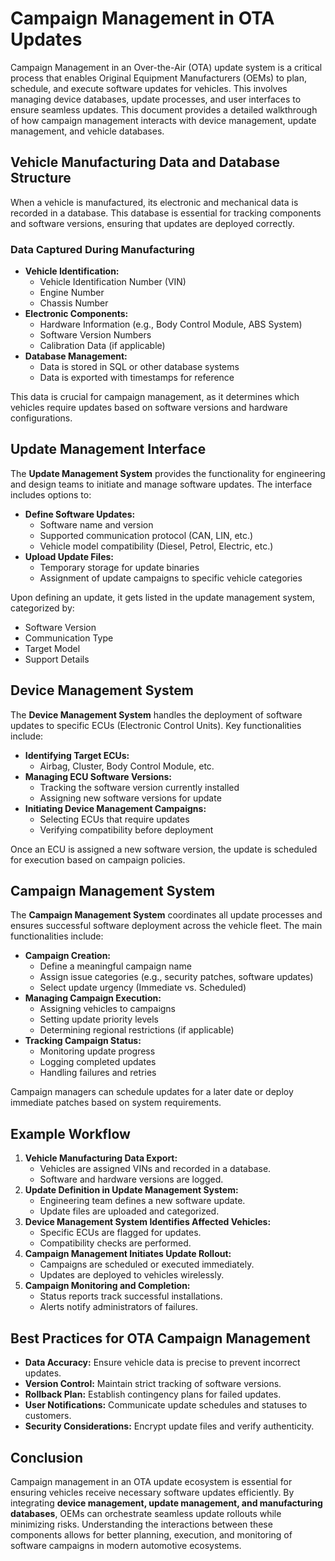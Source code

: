 # Campaign Management in OTA Updates

Campaign Management in an Over-the-Air (OTA) update system is a critical process that enables Original Equipment Manufacturers (OEMs) to plan, schedule, and execute software updates for vehicles. This involves managing device databases, update processes, and user interfaces to ensure seamless updates. This document provides a detailed walkthrough of how campaign management interacts with device management, update management, and vehicle databases.

## Vehicle Manufacturing Data and Database Structure
When a vehicle is manufactured, its electronic and mechanical data is recorded in a database. This database is essential for tracking components and software versions, ensuring that updates are deployed correctly.

### Data Captured During Manufacturing
- **Vehicle Identification:**
  - Vehicle Identification Number (VIN)
  - Engine Number
  - Chassis Number
- **Electronic Components:**
  - Hardware Information (e.g., Body Control Module, ABS System)
  - Software Version Numbers
  - Calibration Data (if applicable)
- **Database Management:**
  - Data is stored in SQL or other database systems
  - Data is exported with timestamps for reference

This data is crucial for campaign management, as it determines which vehicles require updates based on software versions and hardware configurations.

## Update Management Interface
The **Update Management System** provides the functionality for engineering and design teams to initiate and manage software updates. The interface includes options to:

- **Define Software Updates:**
  - Software name and version
  - Supported communication protocol (CAN, LIN, etc.)
  - Vehicle model compatibility (Diesel, Petrol, Electric, etc.)
- **Upload Update Files:**
  - Temporary storage for update binaries
  - Assignment of update campaigns to specific vehicle categories

Upon defining an update, it gets listed in the update management system, categorized by:
- Software Version
- Communication Type
- Target Model
- Support Details

## Device Management System
The **Device Management System** handles the deployment of software updates to specific ECUs (Electronic Control Units). Key functionalities include:

- **Identifying Target ECUs:**
  - Airbag, Cluster, Body Control Module, etc.
- **Managing ECU Software Versions:**
  - Tracking the software version currently installed
  - Assigning new software versions for update
- **Initiating Device Management Campaigns:**
  - Selecting ECUs that require updates
  - Verifying compatibility before deployment

Once an ECU is assigned a new software version, the update is scheduled for execution based on campaign policies.

## Campaign Management System
The **Campaign Management System** coordinates all update processes and ensures successful software deployment across the vehicle fleet. The main functionalities include:

- **Campaign Creation:**
  - Define a meaningful campaign name
  - Assign issue categories (e.g., security patches, software updates)
  - Select update urgency (Immediate vs. Scheduled)
- **Managing Campaign Execution:**
  - Assigning vehicles to campaigns
  - Setting update priority levels
  - Determining regional restrictions (if applicable)
- **Tracking Campaign Status:**
  - Monitoring update progress
  - Logging completed updates
  - Handling failures and retries

Campaign managers can schedule updates for a later date or deploy immediate patches based on system requirements.

## Example Workflow
1. **Vehicle Manufacturing Data Export:**
   - Vehicles are assigned VINs and recorded in a database.
   - Software and hardware versions are logged.
2. **Update Definition in Update Management System:**
   - Engineering team defines a new software update.
   - Update files are uploaded and categorized.
3. **Device Management System Identifies Affected Vehicles:**
   - Specific ECUs are flagged for updates.
   - Compatibility checks are performed.
4. **Campaign Management Initiates Update Rollout:**
   - Campaigns are scheduled or executed immediately.
   - Updates are deployed to vehicles wirelessly.
5. **Campaign Monitoring and Completion:**
   - Status reports track successful installations.
   - Alerts notify administrators of failures.

## Best Practices for OTA Campaign Management
- **Data Accuracy:** Ensure vehicle data is precise to prevent incorrect updates.
- **Version Control:** Maintain strict tracking of software versions.
- **Rollback Plan:** Establish contingency plans for failed updates.
- **User Notifications:** Communicate update schedules and statuses to customers.
- **Security Considerations:** Encrypt update files and verify authenticity.

## Conclusion
Campaign management in an OTA update ecosystem is essential for ensuring vehicles receive necessary software updates efficiently. By integrating **device management, update management, and manufacturing databases**, OEMs can orchestrate seamless update rollouts while minimizing risks. Understanding the interactions between these components allows for better planning, execution, and monitoring of software campaigns in modern automotive ecosystems.